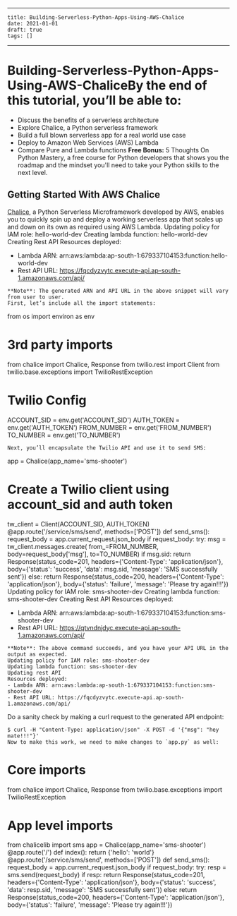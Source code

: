 
---
    title: Building-Serverless-Python-Apps-Using-AWS-Chalice
    date: 2021-01-01    
    draft: true
    tags: []
---
# Building-Serverless-Python-Apps-Using-AWS-Chalice**By the end of this tutorial, you’ll be able to**:
- Discuss the benefits of a serverless architecture
- Explore Chalice, a Python serverless framework
- Build a full blown serverless app for a real world use case
- Deploy to Amazon Web Services (AWS) Lambda
- Compare Pure and Lambda functions
**Free Bonus:** 5 Thoughts On Python Mastery, a free course for Python developers that shows you the roadmap and the mindset you'll need to take your Python skills to the next level.
## Getting Started With AWS Chalice
[Chalice](https://github.com/aws/chalice/), a Python Serverless Microframework developed by AWS, enables you to quickly spin up and deploy a working serverless app that scales up and down on its own as required using AWS Lambda.
Updating policy for IAM role: hello-world-dev
Creating lambda function: hello-world-dev
Creating Rest API
Resources deployed:
- Lambda ARN: arn:aws:lambda:ap-south-1:679337104153:function:hello-world-dev
- Rest API URL: https://fqcdyzvytc.execute-api.ap-south-1.amazonaws.com/api/
```
**Note**: The generated ARN and API URL in the above snippet will vary from user to user.
First, let’s include all the import statements:
```
from os import environ as env
# 3rd party imports
from chalice import Chalice, Response
from twilio.rest import Client
from twilio.base.exceptions import TwilioRestException
# Twilio Config
ACCOUNT_SID = env.get('ACCOUNT_SID')
AUTH_TOKEN = env.get('AUTH_TOKEN')
FROM_NUMBER = env.get('FROM_NUMBER')
TO_NUMBER = env.get('TO_NUMBER')
```
Next, you’ll encapsulate the Twilio API and use it to send SMS:
```
app = Chalice(app_name='sms-shooter')
# Create a Twilio client using account_sid and auth token
tw_client = Client(ACCOUNT_SID, AUTH_TOKEN)
@app.route('/service/sms/send', methods=['POST'])
def send_sms():
request_body = app.current_request.json_body
if request_body:
try:
msg = tw_client.messages.create(
from_=FROM_NUMBER,
body=request_body['msg'],
to=TO_NUMBER)
if msg.sid:
return Response(status_code=201,
headers={'Content-Type': 'application/json'},
body={'status': 'success',
'data': msg.sid,
'message': 'SMS successfully sent'})
else:
return Response(status_code=200,
headers={'Content-Type': 'application/json'},
body={'status': 'failure',
'message': 'Please try again!!!'})
Updating policy for IAM role: sms-shooter-dev
Creating lambda function: sms-shooter-dev
Creating Rest API
Resources deployed:
- Lambda ARN: arn:aws:lambda:ap-south-1:679337104153:function:sms-shooter-dev
- Rest API URL: https://qtvndnjdyc.execute-api.ap-south-1.amazonaws.com/api/
```
**Note**: The above command succeeds, and you have your API URL in the output as expected.
Updating policy for IAM role: sms-shooter-dev
Updating lambda function: sms-shooter-dev
Updating rest API
Resources deployed:
- Lambda ARN: arn:aws:lambda:ap-south-1:679337104153:function:sms-shooter-dev
- Rest API URL: https://fqcdyzvytc.execute-api.ap-south-1.amazonaws.com/api/
```
Do a sanity check by making a curl request to the generated API endpoint:
```
$ curl -H "Content-Type: application/json" -X POST -d '{"msg": "hey mate!!!"}'
Now to make this work, we need to make changes to `app.py` as well:
```
# Core imports
from chalice import Chalice, Response
from twilio.base.exceptions import TwilioRestException
# App level imports
from chalicelib import sms
app = Chalice(app_name='sms-shooter')
@app.route('/')
def index():
return {'hello': 'world'}
@app.route('/service/sms/send', methods=['POST'])
def send_sms():
request_body = app.current_request.json_body
if request_body:
try:
resp = sms.send(request_body)
if resp:
return Response(status_code=201,
headers={'Content-Type': 'application/json'},
body={'status': 'success',
'data': resp.sid,
'message': 'SMS successfully sent'})
else:
return Response(status_code=200,
headers={'Content-Type': 'application/json'},
body={'status': 'failure',
'message': 'Please try again!!!'})
